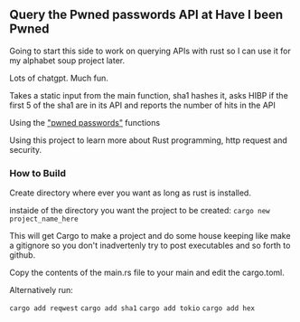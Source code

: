## Query the Pwned passwords API at Have I been Pwned

Going to start this side to work on querying APIs with rust so I can use it for my alphabet soup project later. 

Lots of chatgpt. Much fun. 

Takes a static input from the main function, sha1 hashes it, asks HIBP if the first 5 of the sha1 are in its API and reports the number of hits in the API 

Using the ["pwned passwords"](https://haveibeenpwned.com/API/v2#PwnedPasswords) functions


Using this project to learn more about Rust programming, http request and security.
### How to Build

Create directory where ever you want as long as rust is installed. 

instaide of the directory you want the project to be created:
`cargo new project_name_here`

This will get Cargo to make a project and do some house keeping like make a gitignore so you don't inadvertenly try to post executables and so forth to github. 

Copy the contents of the main.rs file to your main and edit the cargo.toml.

Alternatively run:

`cargo add reqwest`
`cargo add sha1`
`cargo add tokio`
`cargo add hex`